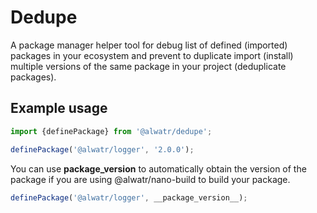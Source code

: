 # Dedupe

A package manager helper tool for debug list of defined (imported) packages in your ecosystem and prevent to duplicate import (install) multiple versions of the same package in your project (deduplicate packages).

## Example usage

```ts
import {definePackage} from '@alwatr/dedupe';

definePackage('@alwatr/logger', '2.0.0');
```

You can use __package_version__ to automatically obtain the version of the package if you are using @alwatr/nano-build to build your package.

```ts
definePackage('@alwatr/logger', __package_version__);
```
